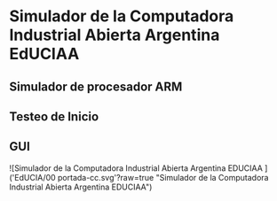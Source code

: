 # Simulador de la Computadora Industrial Abierta Argentina EdUCIAA
## Simulador de procesador ARM 
## Testeo de Inicio
## GUI

![Simulador de la Computadora Industrial Abierta Argentina EDUCIAA ]('EdUCIA/00 portada-cc.svg'?raw=true "Simulador de la Computadora Industrial Abierta Argentina EDUCIAA")


